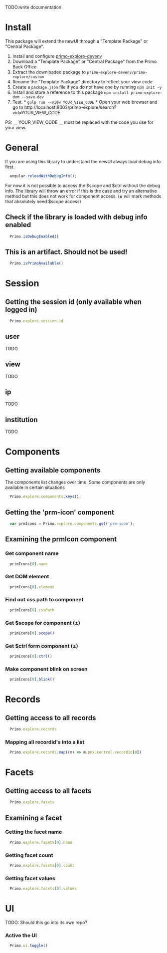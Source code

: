 TODO:write documentation
# Install
This package will extend the newUI through a "Template Package" or "Central Package".
  1. Install and configure [primo-explore-devenv](https://github.com/ExLibrisGroup/primo-explore-devenv)
  2. Download a "Template Package" or "Central Package" from the Primo Back Office
  3. Extract the downloaded package to ```primo-explore-devenv/primo-explore/custom```
  4. Rename the "Template Package" directory to reflect your view code
  5. Create a ```package.json``` file if you do not have one by running ```npm init -y```
  6. Install and store a reference to this package ```npm install primo-explore-dom --save-dev```
  7. Test.
    * ```gulp run --view YOUR_VIEW_CODE```
    * Open your web browser and go to http://localhost:8003/primo-explore/search?vid=YOUR_VIEW_CODE

PS: __ YOUR_VIEW_CODE __ must be replaced with the code you use for your view.    

# General
If you are using this library to understand the newUI always load debug info first.
```js
  angular.reloadWithDebugInfo();
```
For now it is not possible to access the $scope and $ctrl without the debug info. The library will throw an error if this is the case and try an alternative method but this does not work for component access.
(__±__ will mark methods that absolutely need $scope access)


## Check if the library is loaded with debug info enabled
```js
  Primo.isDebugEnabled()
```  
## This is an artifact. Should not be used!
```js
  Primo.isPrimoAvailable()
```  
# Session
## Getting the session id (only available when logged in)
```js
  Primo.explore.session.id
```
## user
TODO
## view
TODO
## ip
TODO
## institution
TODO

# Components
## Getting available components
The components list changes over time. Some components are only available in certain situations
```js
  Primo.explore.components.keys();
```
## Getting the 'prm-icon' component
```js
  var prmIcons = Primo.explore.components.get('prm-icon');
```
## Examining the prmIcon component
### Get component name
```js
  primIcons[0].name
```

### Get DOM element
```js
  primIcons[0].element
```

### Find out css path to component
```js
  primIcons[0].cssPath
```

### Get $scope for component __(±)__
```js
  primIcons[0].scope()
```

### Get $ctrl form component __(±)__
```js
  primIcons[0].ctrl()
```

### Make component blink on screen
```js
  primIcons[0].blink()
```

# Records
## Getting access to all records
```js
  Primo.explore.records
```  
### Mapping all recordid's into a list
```js
  Primo.explore.records.map((m) => m.pnx.control.recordid[0])
```


# Facets
## Getting access to all facets
```js
  Primo.explore.facets
```  
## Examining a facet
### Getting the facet name
```js
  Primo.explore.facets[0].name
```
### Getting facet count
```js
  Primo.explore.facets[0].count
```
### Getting facet values
```js
  Primo.explore.facets[0].values
```
# UI
TODO: Should this go into its own repo?
### Active the UI
```js
  Primo.ui.toggle()
```  
